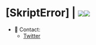 # [SkriptError] | ![](https://komarev.com/ghpvc/?username=SkriptError)![](https://hit.yhype.me/github/profile?user_id=55073114)


- 📱 Contact:
  - [Twitter](https://twitter.com/skripterror "skripterror")
